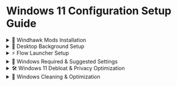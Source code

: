 # Windows 11 Configuration Setup Guide

<details>
<summary>📌 Windhawk Mods Installation</summary>

### 1. Download Windhawk
<a href="https://windhawk.net/download" target="_blank" rel="noopener noreferrer">Download Windhawk</a>

### 2. Install Required Plugins
Download configurations from <a href="https://github.com/montdiego/windows11" target="_blank" rel="noopener noreferrer">windows11 repository</a>:

| Plugin Name | Configuration File |
|-------------|--------------------|
| Taskbar auto-hide when maximized | Default |
| Taskbar Clock Customization | <a href="https://github.com/montdiego/windows11/blob/main/clock.json" target="_blank" rel="noopener noreferrer">config.json</a> |
| Taskbar height and icon size | <a href="https://github.com/montdiego/windows11/blob/main/taskbar_size.json" target="_blank" rel="noopener noreferrer">config.json</a> |
| Taskbar tray system icon tweaks | <a href="https://github.com/montdiego/windows11/blob/main/tray_icons.json" target="_blank" rel="noopener noreferrer">config.json</a> |
| Notification Center Styler | <a href="https://github.com/montdiego/windows11/blob/main/notifications.json" target="_blank" rel="noopener noreferrer">config.json</a> |
| Start Menu Styler | <a href="https://github.com/montdiego/windows11/blob/main/start_menu.json" target="_blank" rel="noopener noreferrer">config.json</a> |
| Taskbar Styler | <a href="https://github.com/montdiego/windows11/blob/main/taskbar.json" target="_blank" rel="noopener noreferrer">config.json</a> |

</details>

<details>
<summary>🎨 Desktop Background Setup</summary>

1. Download wallpaper:  
   <a href="https://github.com/montdiego/windows11/blob/main/background.jpg" target="_blank" rel="noopener noreferrer">custom-background.jpg</a>
2. Right-click image → "Set as desktop background"

</details>

<details>
<summary>⚡ Flow Launcher Setup</summary>

### 1. Install Application
<a href="https://www.flowlauncher.com/#" target="_blank" rel="noopener noreferrer">Download Flow Launcher</a>

### 2. Apply Configuration
1. Hide when on Tray
2. Start on Windows startup

### 3. Install Theme
1. Download: <a href="https://github.com/montdiego/windows11/blob/main/flow_launcher.xaml" target="_blank" rel="noopener noreferrer">theme.json</a>
2. Place in:  
   `%AppData%\FlowLauncher\Themes`

</details>

<details>
<summary>🔧 Windows Required & Suggested Settings</summary>

### Required Settings
1. Enable **Transparency Effects**:  
   **Settings → Personalization → Colors → Transparency Effects → ON**
2. Set **Accent Color** to `#7D2D02`:  
   **Settings → Personalization → Colors → Choose your color → Custom → Accent Color → #7D2D02**

### Suggested Settings
- Enable **Animations** for smoother UI:  
  **Settings → Accessibility → Visual Effects → Animation Effects → ON**

</details>

<details>
<summary>🛠️ Windows 11 Debloat & Privacy Optimization</summary>

### 1. Run Windows 11 Debloater
Run the following command in **PowerShell (Admin)**:
```powershell
irm 'https://christitus.com/win' | iex
```
Alternatively, you can download the `.bat` script from:
<a href="https://github.com/montdiego/windows11/blob/main/debloat.bat" target="_blank" rel="noopener noreferrer">Download Debloat Script</a>

### 2. Apply Recommended Settings
- Download settings for the debloat tool:  
  <a href="https://github.com/montdiego/windows11/blob/main/debloat_settings.json" target="_blank" rel="noopener noreferrer">debloat-settings.json</a>
- Download O&O ShutUp10++ settings:  
  <a href="https://github.com/montdiego/windows11/blob/main/ooshutup10.cfg" target="_blank" rel="noopener noreferrer">ooshutup10-settings.cfg</a>
- **Note:** If using a desktop PC, disable **hibernation** after applying settings.

</details>

<details>
<summary>🧹 Windows Cleaning & Optimization</summary>

Use **CCleaner Portable** for cleaning, optimizing, and removing unnecessary files:
<a href="https://portableapps.com/apps/utilities/ccportable" target="_blank" rel="noopener noreferrer">Download CCleaner Portable</a>

</details>
